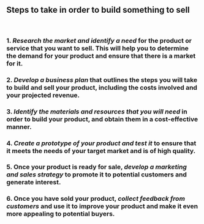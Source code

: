 ## Steps to take in order to build something to sell
<br>

### 1. *Research the market and identify a need* for the product or service that you want to sell. This will help you to determine the demand for your product and ensure that there is a market for it.
### 2. *Develop a business plan* that outlines the steps you will take to build and sell your product, including the costs involved and your projected revenue.
### 3. *Identify the materials and resources that you will need* in order to build your product, and obtain them in a cost-effective manner.
### 4. *Create a prototype of your product and test it* to ensure that it meets the needs of your target market and is of high quality.
### 5. Once your product is ready for sale, *develop a marketing and sales strategy* to promote it to potential customers and generate interest.
### 6. Once you have sold your product, *collect feedback from customers* and use it to improve your product and make it even more appealing to potential buyers.
